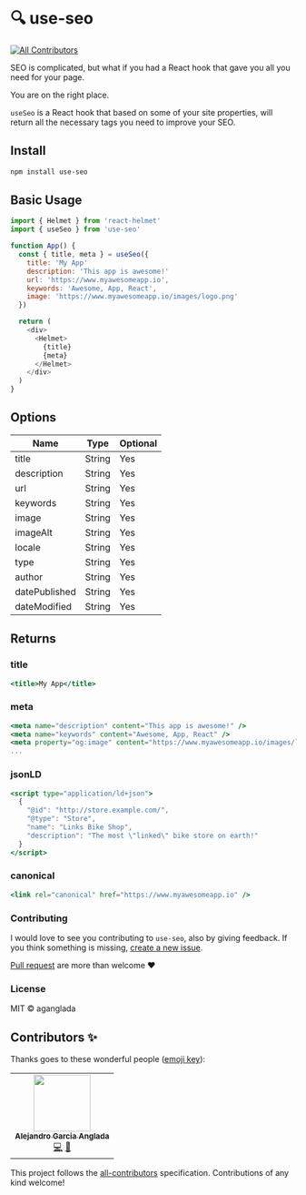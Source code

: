 # 🔍 use-seo
<!-- ALL-CONTRIBUTORS-BADGE:START - Do not remove or modify this section -->
[![All Contributors](https://img.shields.io/badge/all_contributors-1-orange.svg?style=flat-square)](#contributors-)
<!-- ALL-CONTRIBUTORS-BADGE:END -->

SEO is complicated, but what if you had a React hook that gave you all you need for your page.

You are on the right place.

`useSeo` is a React hook that based on some of your site properties, will return all the necessary tags you need to improve your SEO.

## Install

```bash
npm install use-seo
```

## Basic Usage

```js
import { Helmet } from 'react-helmet'
import { useSeo } from 'use-seo'

function App() {
  const { title, meta } = useSeo({
    title: 'My App'
    description: 'This app is awesome!'
    url: 'https://www.myawesomeapp.io',
    keywords: 'Awesome, App, React',
    image: 'https://www.myawesomeapp.io/images/logo.png'
  })

  return (
    <div>
      <Helmet>
        {title}
        {meta}
      </Helmet>
    </div>
  )
}
```

## Options

| Name          | Type   | Optional |
| ------------- | ------ | -------- |
| title         | String | Yes      |
| description   | String | Yes      |
| url           | String | Yes      |
| keywords      | String | Yes      |
| image         | String | Yes      |
| imageAlt      | String | Yes      |
| locale        | String | Yes      |
| type          | String | Yes      |
| author        | String | Yes      |
| datePublished | String | Yes      |
| dateModified  | String | Yes      |

## Returns

### title

```jsx
<title>My App</title>
```

### meta

```jsx
<meta name="description" content="This app is awesome!" />
<meta name="keywords" content="Awesome, App, React" />
<meta property="og:image" content="https://www.myawesomeapp.io/images/logo.png" />
...
```

### jsonLD

```jsx
<script type="application/ld+json">
  {
    "@id": "http://store.example.com/",
    "@type": "Store",
    "name": "Links Bike Shop",
    "description": "The most \"linked\" bike store on earth!"
  }
</script>
```

### canonical

```jsx
<link rel="canonical" href="https://www.myawesomeapp.io" />
```

### Contributing

I would love to see you contributing to `use-seo`, also by giving feedback.
If you think something is missing, [create a new issue](https://github.com/aganglada/use-seo/issues).

[Pull request](https://github.com/aganglada/use-seo/pulls) are more than welcome ❤️️

### License

MIT &copy; aganglada

## Contributors ✨

Thanks goes to these wonderful people ([emoji key](https://allcontributors.org/docs/en/emoji-key)):

<!-- ALL-CONTRIBUTORS-LIST:START - Do not remove or modify this section -->
<!-- prettier-ignore-start -->
<!-- markdownlint-disable -->
<table>
  <tr>
    <td align="center"><a href="https://aganglada.com"><img src="https://avatars0.githubusercontent.com/u/922348?v=4" width="100px;" alt=""/><br /><sub><b>Alejandro Garcia Anglada</b></sub></a><br /><a href="https://github.com/aganglada/use-seo/commits?author=aganglada" title="Code">💻</a> <a href="#ideas-aganglada" title="Ideas, Planning, & Feedback">🤔</a></td>
  </tr>
</table>

<!-- markdownlint-enable -->
<!-- prettier-ignore-end -->
<!-- ALL-CONTRIBUTORS-LIST:END -->

This project follows the [all-contributors](https://github.com/all-contributors/all-contributors) specification. Contributions of any kind welcome!